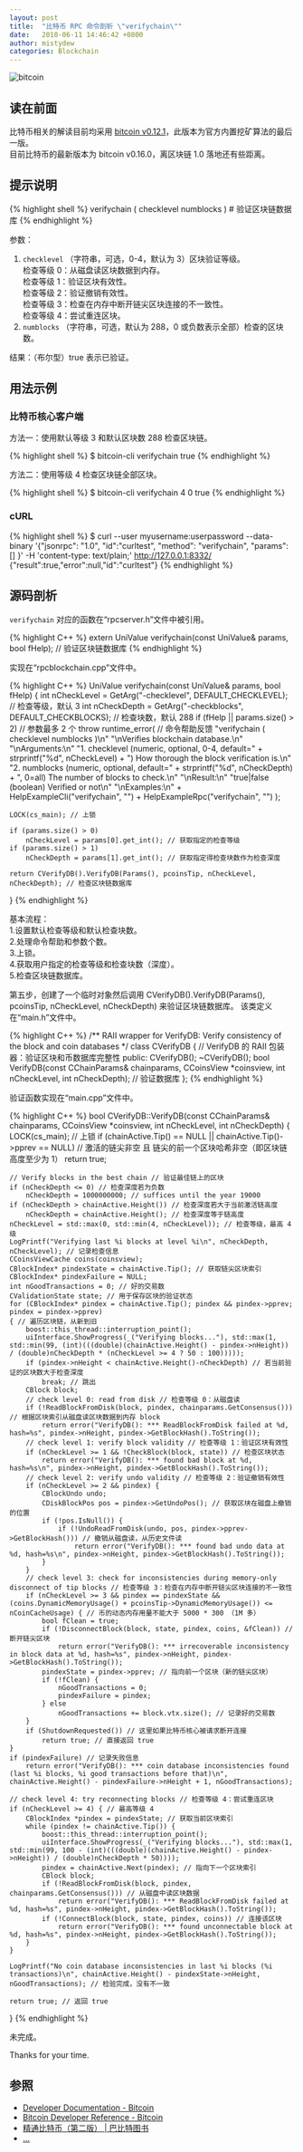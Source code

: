 ```yaml
---
layout: post
title:  "比特币 RPC 命令剖析 \"verifychain\""
date:   2018-06-11 14:46:42 +0800
author: mistydew
categories: Blockchain
---
```

![bitcoin](/images/20180504/bitcoin.svg)

## 读在前面
比特币相关的解读目前均采用 [bitcoin v0.12.1](https://github.com/bitcoin/bitcoin/tree/v0.12.1)，此版本为官方内置挖矿算法的最后一版。<br>
目前比特币的最新版本为 bitcoin v0.16.0，离区块链 1.0 落地还有些距离。

## 提示说明

{% highlight shell %}
verifychain ( checklevel numblocks ) # 验证区块链数据库
{% endhighlight %}

参数：<br>
1. `checklevel` （字符串，可选，0-4，默认为 3）区块验证等级。<br>
检查等级 0：从磁盘读区块数据到内存。<br>
检查等级 1：验证区块有效性。<br>
检查等级 2：验证撤销有效性。<br>
检查等级 3：检查在内存中断开链尖区块连接的不一致性。<br>
检查等级 4：尝试重连区块。<br>
2. `numblocks` （字符串，可选，默认为 288，0 或负数表示全部）检查的区块数。

结果：（布尔型）true 表示已验证。

## 用法示例

### 比特币核心客户端

方法一：使用默认等级 3 和默认区块数 288 检查区块链。

{% highlight shell %}
$ bitcoin-cli verifychain
true
{% endhighlight %}

方法二：使用等级 4 检查区块链全部区块。

{% highlight shell %}
$ bitcoin-cli verifychain 4 0
true
{% endhighlight %}

### cURL

{% highlight shell %}
$ curl --user myusername:userpassword --data-binary '{"jsonrpc": "1.0", "id":"curltest", "method": "verifychain", "params": [] }' -H 'content-type: text/plain;' http://127.0.0.1:8332/
{"result":true,"error":null,"id":"curltest"}
{% endhighlight %}

## 源码剖析
`verifychain` 对应的函数在“rpcserver.h”文件中被引用。

{% highlight C++ %}
extern UniValue verifychain(const UniValue& params, bool fHelp); // 验证区块链数据库
{% endhighlight %}

实现在“rpcblockchain.cpp”文件中。

{% highlight C++ %}
UniValue verifychain(const UniValue& params, bool fHelp)
{
    int nCheckLevel = GetArg("-checklevel", DEFAULT_CHECKLEVEL); // 检查等级，默认 3
    int nCheckDepth = GetArg("-checkblocks", DEFAULT_CHECKBLOCKS); // 检查块数，默认 288
    if (fHelp || params.size() > 2) // 参数最多 2 个
        throw runtime_error( // 命令帮助反馈
            "verifychain ( checklevel numblocks )\n"
            "\nVerifies blockchain database.\n"
            "\nArguments:\n"
            "1. checklevel   (numeric, optional, 0-4, default=" + strprintf("%d", nCheckLevel) + ") How thorough the block verification is.\n"
            "2. numblocks    (numeric, optional, default=" + strprintf("%d", nCheckDepth) + ", 0=all) The number of blocks to check.\n"
            "\nResult:\n"
            "true|false       (boolean) Verified or not\n"
            "\nExamples:\n"
            + HelpExampleCli("verifychain", "")
            + HelpExampleRpc("verifychain", "")
        );

    LOCK(cs_main); // 上锁

    if (params.size() > 0)
        nCheckLevel = params[0].get_int(); // 获取指定的检查等级
    if (params.size() > 1)
        nCheckDepth = params[1].get_int(); // 获取指定得检查块数作为检查深度

    return CVerifyDB().VerifyDB(Params(), pcoinsTip, nCheckLevel, nCheckDepth); // 检查区块链数据库
}
{% endhighlight %}

基本流程：<br>
1.设置默认检查等级和默认检查块数。<br>
2.处理命令帮助和参数个数。<br>
3.上锁。<br>
4.获取用户指定的检查等级和检查块数（深度）。<br>
5.检查区块链数据库。

第五步，创建了一个临时对象然后调用 CVerifyDB().VerifyDB(Params(), pcoinsTip, nCheckLevel, nCheckDepth) 来验证区块链数据库。
该类定义在“main.h”文件中。

{% highlight C++ %}
/** RAII wrapper for VerifyDB: Verify consistency of the block and coin databases */
class CVerifyDB { // VerifyDB 的 RAII 包装器：验证区块和币数据库完整性
public:
    CVerifyDB();
    ~CVerifyDB();
    bool VerifyDB(const CChainParams& chainparams, CCoinsView *coinsview, int nCheckLevel, int nCheckDepth); // 验证数据库
};
{% endhighlight %}

验证函数实现在“main.cpp”文件中。

{% highlight C++ %}
bool CVerifyDB::VerifyDB(const CChainParams& chainparams, CCoinsView *coinsview, int nCheckLevel, int nCheckDepth)
{
    LOCK(cs_main); // 上锁
    if (chainActive.Tip() == NULL || chainActive.Tip()->pprev == NULL) // 激活的链尖非空 且 链尖的前一个区块哈希非空（即区块链高度至少为 1）
        return true;

    // Verify blocks in the best chain // 验证最佳链上的区块
    if (nCheckDepth <= 0) // 检查深度若为负数
        nCheckDepth = 1000000000; // suffices until the year 19000
    if (nCheckDepth > chainActive.Height()) // 检查深度若大于当前激活链高度
        nCheckDepth = chainActive.Height(); // 检查深度等于链高度
    nCheckLevel = std::max(0, std::min(4, nCheckLevel)); // 检查等级，最高 4 级
    LogPrintf("Verifying last %i blocks at level %i\n", nCheckDepth, nCheckLevel); // 记录检查信息
    CCoinsViewCache coins(coinsview);
    CBlockIndex* pindexState = chainActive.Tip(); // 获取链尖区块索引
    CBlockIndex* pindexFailure = NULL;
    int nGoodTransactions = 0; // 好的交易数
    CValidationState state; // 用于保存区块的验证状态
    for (CBlockIndex* pindex = chainActive.Tip(); pindex && pindex->pprev; pindex = pindex->pprev)
    { // 遍历区块链，从新到旧
        boost::this_thread::interruption_point();
        uiInterface.ShowProgress(_("Verifying blocks..."), std::max(1, std::min(99, (int)(((double)(chainActive.Height() - pindex->nHeight)) / (double)nCheckDepth * (nCheckLevel >= 4 ? 50 : 100)))));
        if (pindex->nHeight < chainActive.Height()-nCheckDepth) // 若当前验证的区块数大于检查深度
            break; // 跳出
        CBlock block;
        // check level 0: read from disk // 检查等级 0：从磁盘读
        if (!ReadBlockFromDisk(block, pindex, chainparams.GetConsensus())) // 根据区块索引从磁盘读区块数据到内存 block
            return error("VerifyDB(): *** ReadBlockFromDisk failed at %d, hash=%s", pindex->nHeight, pindex->GetBlockHash().ToString());
        // check level 1: verify block validity // 检查等级 1：验证区块有效性
        if (nCheckLevel >= 1 && !CheckBlock(block, state)) // 检查区块状态
            return error("VerifyDB(): *** found bad block at %d, hash=%s\n", pindex->nHeight, pindex->GetBlockHash().ToString());
        // check level 2: verify undo validity // 检查等级 2：验证撤销有效性
        if (nCheckLevel >= 2 && pindex) {
            CBlockUndo undo;
            CDiskBlockPos pos = pindex->GetUndoPos(); // 获取区块在磁盘上撤销的位置
            if (!pos.IsNull()) {
                if (!UndoReadFromDisk(undo, pos, pindex->pprev->GetBlockHash())) // 撤销从磁盘读，从历史文件读
                    return error("VerifyDB(): *** found bad undo data at %d, hash=%s\n", pindex->nHeight, pindex->GetBlockHash().ToString());
            }
        }
        // check level 3: check for inconsistencies during memory-only disconnect of tip blocks // 检查等级 3：检查在内存中断开链尖区块连接的不一致性
        if (nCheckLevel >= 3 && pindex == pindexState && (coins.DynamicMemoryUsage() + pcoinsTip->DynamicMemoryUsage()) <= nCoinCacheUsage) { // 币的动态内存用量不能大于 5000 * 300 （1M 多）
            bool fClean = true;
            if (!DisconnectBlock(block, state, pindex, coins, &fClean)) // 断开链尖区块
                return error("VerifyDB(): *** irrecoverable inconsistency in block data at %d, hash=%s", pindex->nHeight, pindex->GetBlockHash().ToString());
            pindexState = pindex->pprev; // 指向前一个区块（新的链尖区块）
            if (!fClean) {
                nGoodTransactions = 0;
                pindexFailure = pindex;
            } else
                nGoodTransactions += block.vtx.size(); // 记录好的交易数
        }
        if (ShutdownRequested()) // 这里如果比特币核心被请求断开连接
            return true; // 直接返回 true
    }
    if (pindexFailure) // 记录失败信息
        return error("VerifyDB(): *** coin database inconsistencies found (last %i blocks, %i good transactions before that)\n", chainActive.Height() - pindexFailure->nHeight + 1, nGoodTransactions);

    // check level 4: try reconnecting blocks // 检查等级 4：尝试重连区块
    if (nCheckLevel >= 4) { // 最高等级 4
        CBlockIndex *pindex = pindexState; // 获取当前区块索引
        while (pindex != chainActive.Tip()) {
            boost::this_thread::interruption_point();
            uiInterface.ShowProgress(_("Verifying blocks..."), std::max(1, std::min(99, 100 - (int)(((double)(chainActive.Height() - pindex->nHeight)) / (double)nCheckDepth * 50))));
            pindex = chainActive.Next(pindex); // 指向下一个区块索引
            CBlock block;
            if (!ReadBlockFromDisk(block, pindex, chainparams.GetConsensus())) // 从磁盘中读区块数据
                return error("VerifyDB(): *** ReadBlockFromDisk failed at %d, hash=%s", pindex->nHeight, pindex->GetBlockHash().ToString());
            if (!ConnectBlock(block, state, pindex, coins)) // 连接该区块
                return error("VerifyDB(): *** found unconnectable block at %d, hash=%s", pindex->nHeight, pindex->GetBlockHash().ToString());
        }
    }

    LogPrintf("No coin database inconsistencies in last %i blocks (%i transactions)\n", chainActive.Height() - pindexState->nHeight, nGoodTransactions); // 检验完成，没有不一致

    return true; // 返回 true
}
{% endhighlight %}

未完成。

Thanks for your time.

## 参照
* [Developer Documentation - Bitcoin](https://bitcoin.org/en/developer-documentation)
* [Bitcoin Developer Reference - Bitcoin](https://bitcoin.org/en/developer-reference#verifychain)
* [精通比特币（第二版） \| 巴比特图书](http://book.8btc.com/masterbitcoin2cn)
* [...](https://github.com/mistydew/blockchain)
